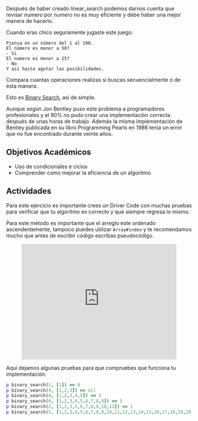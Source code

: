 Después de haber creado linear_search podemos darnos cuenta que revisar numero por numero no es muy eficiente y debe haber una mejor manera de hacerlo.

Cuando eras chico seguramente jugaste este juego:

```
Piensa en un número del 1 al 100.
El número es menor a 50?
- Si
El numero es menor a 25?
- No
Y así hasta agotar las posibilidades.
```

Compara cuantas operaciones realizas si buscas secuencialmente o de esta manera.

Esto es [Binary Search](http://en.wikipedia.org/wiki/Binary_search_algorithm), así de simple.

Aunque según Jon Bentley puso este problema a programadores profesionales y el 90% no pudo crear una implementación correcta después de unas horas de trabajo. Además la misma implementación de Bentley publicada en su libro Programming Pearls en 1986 tenía un error que no fue encontrado durante veinte años.

## Objetivos Académicos

- Uso de condicionales e ciclos
- Comprender como mejorar la eficiencia de un algoritmo

## Actividades

Para este ejercicio es importante crees un Driver Code con muchas pruebas para verificar que tu algoritmo es correcto y que siempre regresa lo mismo.

Para este método es importante que el arreglo este ordenado ascendentemente, tampoco puedes utilizar `Array#index` y te recomendamos mucho que antes de escribir código escribas pseudocódigo.
<br>
<center>
<iframe width="420" height="315" src="https://www.youtube.com/embed/JQhciTuD3E8" frameborder="0" allowfullscreen></iframe>
</center>

Aquí dejamos algunas pruebas para que compruebes que funciona tu implementación.

```Ruby
p binary_search(1, [1]) == 0
p binary_search(4, [1,2,3]) == nil
p binary_search(4, [1,2,3,4,5]) == 3
p binary_search(6, [1,2,3,4,5,6,7,8,9]) == 5
p binary_search(2, [1,2,3,5,6,7,8,9,10,11]) == 1
p binary_search(5, [1,2,3,4,5,6,7,8,9,10,11,12,13,14,15,16,17,18,19,20]) == 4
```
